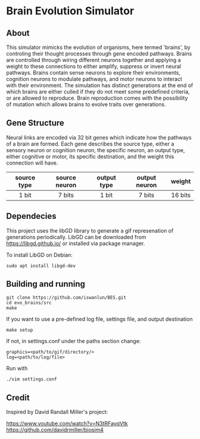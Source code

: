 
# Brain Evolution Simulator #

## About ##

This simulator mimicks the evolution of organisms, here termed 'brains', by controling their thought processes through gene encoded pathways. Brains are controlled through wiring different neurons together and applying a weight to these connections to either amplify, suppress or invert neural pathways. Brains contain sense neurons to explore their environments, cognition neurons to modulate pathways, and motor neurons to interact with their environment. The simulation has distinct generations at the end of which brains are either culled if they do not meet some predefined criteria, or are allowed to reproduce. Brain reproduction comes with the possibility of mutation which allows brains to evolve traits over generations.

## Gene Structure ##

Neural links are encoded via 32 bit genes which indicate how the pathways of a brain are formed. Each gene describes the source type, either a sensory neuron or cognition neuron, the specific neuron, an output type, either cognitive or motor, its specific destination, and the weight this connection will have.

| source type | source neuron | output type | output neuron |  weight |
|:-----------:|:-------------:|:-----------:|:-------------:|:-------:|
| 1 bit       | 7 bits        | 1 bit       | 7 bits        | 16 bits |

## Dependecies ##

This project uses the libGD library to generate a gif represenation of generations periodically. LibGD can be downloaded from https://libgd.github.io/ or installed via package manager.

To install LibGD on Debian:

    sudo apt install libgd-dev

## Building and running ##

    git clone https://github.com/iswanlun/BES.git
    cd evo_brains/src
    make

If you want to use a pre-defined log file, settings file, and output destination

    make setup

If not, in settings.conf under the paths section change:

    graphics=<path/to/gif/directory/>
    log=<path/to/log/file>

Run with

    ./sim settings.conf 

## Credit ##

Inspired by David Randall Miller's project:  

https://www.youtube.com/watch?v=N3tRFayqVtk \
https://github.com/davidrmiller/biosim4
